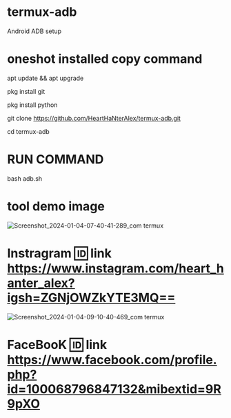 # termux-adb
Android ADB setup
# oneshot installed copy command

apt update && apt upgrade

pkg install git

pkg install python

git clone https://github.com/HeartHaNterAlex/termux-adb.git

cd termux-adb
# RUN COMMAND
bash adb.sh

# tool demo image 
![Screenshot_2024-01-04-07-40-41-289_com termux](https://github.com/HeartHaNterAlex/termux-adb/assets/139457526/d6117fb1-951f-46ec-bd28-960e85f89b9e)
# Instragram 🆔 link https://www.instagram.com/heart_hanter_alex?igsh=ZGNjOWZkYTE3MQ==
![Screenshot_2024-01-04-09-10-40-469_com termux](https://github.com/HeartHaNterAlex/termux-adb/assets/139457526/cb027817-c60b-411a-93f1-7f43d7ba2f68)
# FaceBooK 🆔 link https://www.facebook.com/profile.php?id=100068796847132&mibextid=9R9pXO
